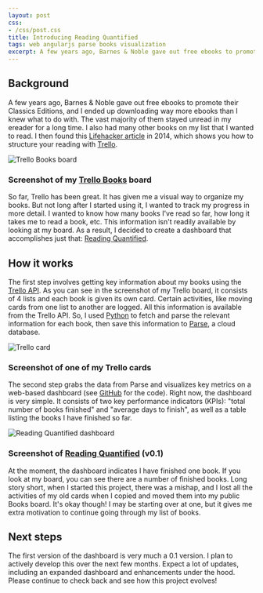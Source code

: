```yaml
---
layout: post
css:
- /css/post.css
title: Introducing Reading Quantified
tags: web angularjs parse books visualization
excerpt: A few years ago, Barnes & Noble gave out free ebooks to promote their Classics Editions, and I ended up downloading way more ebooks than I knew what to do with. The vast majority of them stayed unread in my ereader for a long time. I also had many other books on my list that I wanted to read. I then found this Lifehacker article in 2014, which shows you how to structure your reading with Trello....
---
```


## Background

A few years ago, Barnes & Noble gave out free ebooks to promote their Classics Editions, and I ended up downloading way more ebooks than I knew what to do with. The vast majority of them stayed unread in my ereader for a long time. I also had many other books on my list that I wanted to read. I then found this [Lifehacker article](http://lifehacker.com/my-secret-to-reading-a-lot-of-books-514189426) in 2014, which shows you how to structure your reading with [Trello](https://trello.com/b/mgqBN7ZV).

<div class="thumbnail">
  <img src="/assets/img/reading-quantified/trello-books-board.png" alt="Trello Books board" class="img-responsive">
  <div class="caption text-center">
    <h3 class="h3-caption">Screenshot of my <a href="https://trello.com/b/mgqBN7ZV">Trello Books</a> board</h3>
  </div>
</div>

So far, Trello has been great. It has given me a visual way to organize my books. But not long after I started using it, I wanted to track my progress in more detail. I wanted to know how many books I've read so far, how long it takes me to read a book, etc. This information isn't readily available by looking at my board. As a result, I decided to create a dashboard that accomplishes just that: [Reading Quantified](http://www.drejkim.com/reading-quantified).

## How it works

The first step involves getting key information about my books using the [Trello API](https://developers.trello.com/). As you can see in the screenshot of my Trello board, it consists of 4 lists and each book is given its own card. Certain activities, like moving cards from one list to another are logged. All this information is available from the Trello API. So, I used [Python](https://github.com/drejkim/reading-quantified-py) to fetch and parse the relevant information for each book, then save this information to [Parse](http://www.parse.com), a cloud database.

<div class="thumbnail">
  <img src="/assets/img/reading-quantified/trello-card.png" alt="Trello card" class="img-responsive">
  <div class="caption text-center">
    <h3 class="h3-caption">Screenshot of one of my Trello cards</h3>
  </div>
</div>

The second step grabs the data from Parse and visualizes key metrics on a web-based dashboard (see [GitHub](https://github.com/drejkim/reading-quantified) for the code). Right now, the dashboard is very simple. It consists of two key performance indicators (KPIs): "total number of books finished" and "average days to finish", as well as a table listing the books I have finished so far.

<div class="thumbnail">
  <img src="/assets/img/reading-quantified/dashboard.png" alt="Reading Quantified dashboard" class="img-responsive">
  <div class="caption text-center">
    <h3 class="h3-caption">Screenshot of <a href="http://www.drejkim.com/reading-quantified">Reading Quantified</a> (v0.1)</h3>
  </div>
</div>

At the moment, the dashboard indicates I have finished one book. If you look at my board, you can see there are a number of finished books. Long story short, when I started this project, there was a mishap, and I lost all the activities of my old cards when I copied and moved them into my public Books board. It's okay though! I may be starting over at one, but it gives me extra motivation to continue going through my list of books.

## Next steps

The first version of the dashboard is very much a 0.1 version. I plan to actively develop this over the next few months. Expect a lot of updates, including an expanded dashboard and enhancements under the hood. Please continue to check back and see how this project evolves!
